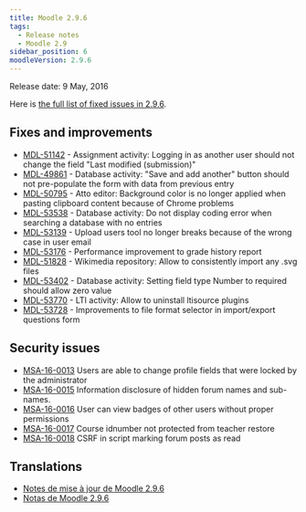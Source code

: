 ```yaml
---
title: Moodle 2.9.6
tags:
  - Release notes
  - Moodle 2.9
sidebar_position: 6
moodleVersion: 2.9.6
---
```

Release date: 9 May, 2016

Here is [the full list of fixed issues in 2.9.6](https://moodle.atlassian.net/secure/IssueNavigator!executeAdvanced.jspa?jqlQuery=project+%3D+mdl+AND+resolution+%3D+fixed+AND+fixVersion+in+%28%222.9.6%22%29+ORDER+BY+priority+DESC&runQuery=true&clear=true).

## Fixes and improvements

- [MDL-51142](https://moodle.atlassian.net/browse/MDL-51142) - Assignment activity: Logging in as another user should not change the field "Last modified (submission)"
- [MDL-49861](https://moodle.atlassian.net/browse/MDL-49861) - Database activity: "Save and add another" button should not pre-populate the form with data from previous entry
- [MDL-50795](https://moodle.atlassian.net/browse/MDL-50795) - Atto editor: Background color is no longer applied when pasting clipboard content because of Chrome problems
- [MDL-53538](https://moodle.atlassian.net/browse/MDL-53538) - Database activity: Do not display coding error when searching a database with no entries
- [MDL-53139](https://moodle.atlassian.net/browse/MDL-53139) - Upload users tool no longer breaks because of the wrong case in user email
- [MDL-53176](https://moodle.atlassian.net/browse/MDL-53176) - Performance improvement to grade history report
- [MDL-51828](https://moodle.atlassian.net/browse/MDL-51828) - Wikimedia repository: Allow to consistently import any .svg files
- [MDL-53402](https://moodle.atlassian.net/browse/MDL-53402) - Database activity: Setting field type Number to required should allow zero value
- [MDL-53770](https://moodle.atlassian.net/browse/MDL-53770) - LTI activity: Allow to uninstall ltisource plugins
- [MDL-53728](https://moodle.atlassian.net/browse/MDL-53728) - Improvements to file format selector in import/export questions form

## Security issues

- [MSA-16-0013](https://moodle.org/mod/forum/discuss.php?d=333186) Users are able to change profile fields that were locked by the administrator
- [MSA-16-0015](https://moodle.org/mod/forum/discuss.php?d=333189) Information disclosure of hidden forum names and sub-names.
- [MSA-16-0016](https://moodle.org/mod/forum/discuss.php?d=333190) User can view badges of other users without proper permissions
- [MSA-16-0017](https://moodle.org/mod/forum/discuss.php?d=333191) Course idnumber not protected from teacher restore
- [MSA-16-0018](https://moodle.org/mod/forum/discuss.php?d=333192) CSRF in script marking forum posts as read

## Translations

- [Notes de mise à jour de Moodle 2.9.6](https://docs.moodle.org/fr/Notes_de_mise_à_jour_de_Moodle_2.9.6)
- [Notas de Moodle 2.9.6](https://docs.moodle.org/es/Notas_de_Moodle_2.9.6)
